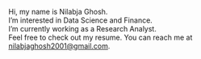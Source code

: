 Hi, my name is Nilabja Ghosh. <br />
I’m interested in Data Science and Finance. <br />
I’m currently working as a Research Analyst. <br />
Feel free to check out my resume.  You can reach me at nilabjaghosh2001@gmail.com. <br />



<!-- - 💞️ I’m looking to collaborate on ... -->
<!---
nilabja-10/nilabja-10 is a ✨ special ✨ repository because its `README.md` (this file) appears on your GitHub profile.
You can click the Preview link to take a look at your changes.
--->
